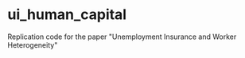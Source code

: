 # ui_human_capital
Replication code for the paper "Unemployment Insurance and Worker Heterogeneity"
